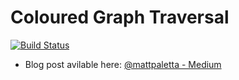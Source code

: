 # Coloured Graph Traversal
[![Build Status](https://travis-ci.com/mattpaletta/coloured-graph-traversal.svg?token=ysncAybhRTtbpjrpSW8S&branch=master)](https://travis-ci.com/mattpaletta/coloured-graph-traversal)

* Blog post avilable here: [@mattpaletta - Medium](https://medium.com/@mattpaletta/graph-multi-colour-ed-problem-7aff54539f8f)
